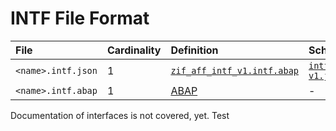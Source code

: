 # INTF File Format

File | Cardinality | Definition | Schema | Example
:--- | :---  | :--- | :--- | :---
`<name>.intf.json` | 1 | [`zif_aff_intf_v1.intf.abap`](./type/zif_aff_intf_v1.intf.abap) | [`intf-v1.json`](./intf-v1.json) | [`z_aff_example_intf.intf.json`](./examples/z_aff_example_intf.intf.json)
`<name>.intf.abap` | 1 | [ABAP](https://help.sap.com/doc/abapdocu_cp_index_htm/CLOUD/en-US/index.htm?file=abapinterface_definition.htm) | - | [`z_aff_example_intf.intf.abap`](./examples/z_aff_example_intf.intf.abap)

Documentation of interfaces is not covered, yet.
Test
